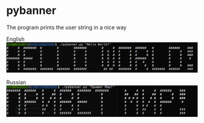 # pybanner
The program prints the user string in a nice way   

English
![example](img/example_en.png "Example")

Russian
![example_ru](img/example_ru.png "Example_ru")
